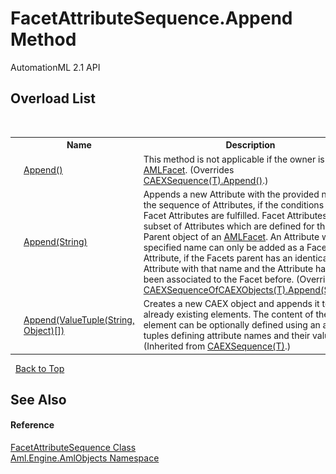 # FacetAttributeSequence.Append Method 
AutomationML 2.1 API 


## Overload List
&nbsp;<table><tr><th></th><th>Name</th><th>Description</th></tr><tr><td>![Public method](media/pubmethod.gif "Public method")</td><td><a href="M_Aml_Engine_AmlObjects_FacetAttributeSequence_Append">Append()</a></td><td>
This method is not applicable if the owner is an <a href="T_Aml_Engine_AmlObjects_AMLFacet">AMLFacet</a>.
 (Overrides <a href="M_Aml_Engine_CAEX_CAEXSequence_1_Append">CAEXSequence(T).Append()</a>.)</td></tr><tr><td>![Public method](media/pubmethod.gif "Public method")</td><td><a href="M_Aml_Engine_AmlObjects_FacetAttributeSequence_Append_1">Append(String)</a></td><td>
Appends a new Attribute with the provided name to the sequence of Attributes, if the conditions for Facet Attributes are fulfilled. Facet Attributes are a subset of Attributes which are defined for the Parent object of an <a href="T_Aml_Engine_AmlObjects_AMLFacet">AMLFacet</a>. An Attribute with the specified name can only be added as a Facet Attribute, if the Facets parent has an identical Attribute with that name and the Attribute has not been associated to the Facet before.
 (Overrides <a href="M_Aml_Engine_CAEX_CAEXSequenceOfCAEXObjects_1_Append">CAEXSequenceOfCAEXObjects(T).Append(String)</a>.)</td></tr><tr><td>![Public method](media/pubmethod.gif "Public method")![Code example](media/CodeExample.png "Code example")</td><td><a href="M_Aml_Engine_CAEX_CAEXSequence_1_Append_1">Append(ValueTuple(String, Object)[])</a></td><td>
Creates a new CAEX object and appends it to already existing elements. The content of the new element can be optionally defined using an array of tuples defining attribute names and their values.
 (Inherited from <a href="T_Aml_Engine_CAEX_CAEXSequence_1">CAEXSequence(T)</a>.)</td></tr></table>&nbsp;
<a href="#facetattributesequence.append-method">Back to Top</a>

## See Also


#### Reference
<a href="T_Aml_Engine_AmlObjects_FacetAttributeSequence">FacetAttributeSequence Class</a><br /><a href="N_Aml_Engine_AmlObjects">Aml.Engine.AmlObjects Namespace</a><br />